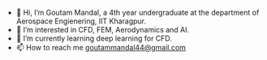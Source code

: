 - 👋 Hi, I’m Goutam Mandal, a 4th year undergraduate at the department of Aerospace Engienering, IIT Kharagpur.
- 👀 I’m interested in CFD, FEM, Aerodynamics and AI.
- 🌱 I’m currently learning deep learning for CFD.
- 📫 How to reach me goutammandal44@gmail.com

<!---
GMandal44/GMandal44 is a ✨ special ✨ repository because its `README.md` (this file) appears on your GitHub profile.
You can click the Preview link to take a look at your changes.
--->
